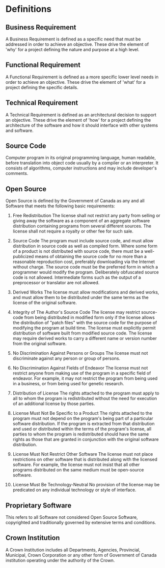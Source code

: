 # Definitions

## Business Requirement

A Business Requirement is defined as a specific need that must be addressed in order to achieve an objective. These drive the element of 'why' for a project defining the nature and purpose at a high level.

## Functional Requirement

A Functional Requirement is defined as a more specific lower level needs in order to achieve an objective. These drive the element of 'what' for a project defining the specific details. 

## Technical Requirement

A Technical Requirement is defined as an architectural decision to support an objective. These drive the element of 'how' for a project defining the architecture of the software and how it should interface with other systems and software.

## Source Code
Computer program in its original programming language, human readable, before translation into object code usually by a compiler or an interpreter. It consists of algorithms, computer instructions and may include developer's comments.

## Open Source

Open Source is defined by the Government of Canada as any and all Software that meets the following basic requirements:

1. Free Redistribution
The license shall not restrict any party from selling or giving away the software as a component of an aggregate software distribution containing programs from several different sources. The license shall not require a royalty or other fee for such sale.

2. Source Code
The program must include source code, and must allow distribution in source code as well as compiled form. Where some form of a product is not distributed with source code, there must be a well-publicized means of obtaining the source code for no more than a reasonable reproduction cost, preferably downloading via the Internet without charge. The source code must be the preferred form in which a programmer would modify the program. Deliberately obfuscated source code is not allowed. Intermediate forms such as the output of a preprocessor or translator are not allowed.

3. Derived Works
The license must allow modifications and derived works, and must allow them to be distributed under the same terms as the license of the original software.

4. Integrity of The Author's Source Code
The license may restrict source-code from being distributed in modified form only if the license allows the distribution of "patch files" with the source code for the purpose of modifying the program at build time. The license must explicitly permit distribution of software built from modified source code. The license may require derived works to carry a different name or version number from the original software.

5. No Discrimination Against Persons or Groups
The license must not discriminate against any person or group of persons.

6. No Discrimination Against Fields of Endeavor
The license must not restrict anyone from making use of the program in a specific field of endeavor. For example, it may not restrict the program from being used in a business, or from being used for genetic research.

7. Distribution of License
The rights attached to the program must apply to all to whom the program is redistributed without the need for execution of an additional license by those parties.

8. License Must Not Be Specific to a Product
The rights attached to the program must not depend on the program's being part of a particular software distribution. If the program is extracted from that distribution and used or distributed within the terms of the program's license, all parties to whom the program is redistributed should have the same rights as those that are granted in conjunction with the original software distribution.

9. License Must Not Restrict Other Software
The license must not place restrictions on other software that is distributed along with the licensed software. For example, the license must not insist that all other programs distributed on the same medium must be open-source software.

10. License Must Be Technology-Neutral
No provision of the license may be predicated on any individual technology or style of interface.

## Proprietary Software
This refers to all Software not considered Open Source Software, copyrighted and traditionally governed by extensive terms and conditions.

## Crown Institution

A Crown Institution includes all Departments, Agencies, Provincial, Municipal, Crown Corporation or any other form of Government of Canada institution operating under the authority of the Crown.